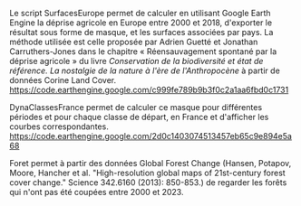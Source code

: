 Le script SurfacesEurope permet de calculer en utilisant Google Earth Engine la déprise agricole en Europe entre 2000 et 2018, d'exporter le résultat sous forme de masque, et les surfaces associées par pays. La méthode utilisée est celle proposée par Adrien Guetté et Jonathan Carruthers-Jones dans le chapitre « Réensauvagement spontané par la déprise agricole » du livre *Conservation de la biodiversité et état de référence. La nostalgie de la nature à l'ère de l'Anthropocène* à partir de données Corine Land Cover.
https://code.earthengine.google.com/c999fe789b9b3f0c2a1aa6fbd0c1731   

DynaClassesFrance permet de calculer ce masque pour différentes périodes et pour chaque classe de départ, en France et d'afficher les courbes correspondantes.
https://code.earthengine.google.com/2d0c1403074513457eb65c9e894e5a68   

Foret permet à partir des données Global Forest Change (Hansen, Potapov, Moore, Hancher et al. "High-resolution global maps of 21st-century forest cover change." Science 342.6160 (2013): 850-853.) de regarder les forêts qui n'ont pas été coupées entre 2000 et 2023.
